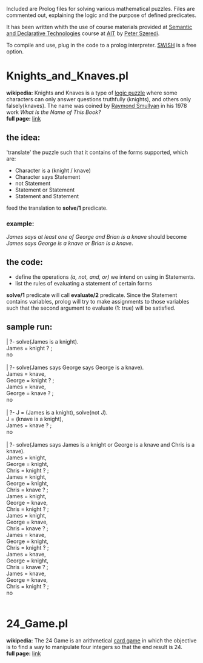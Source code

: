 Included are Prolog files for solving various mathematical puzzles. Files are commented out, explaining the logic and the purpose of defined predicates. <br/>

It has been written whith the use of course materials provided at [Semantic and Declarative Technologies](http://cs.bme.hu/~szeredi/ait/) course at [AIT](https://www.ait-budapest.com/) by [Peter Szeredi](http://cs.bme.hu/~szeredi/). <br/>


To compile and use, plug in the code to a prolog interpreter. [SWISH](http://swish.swi-prolog.org/) is a free option.

# Knights_and_Knaves.pl

**wikipedia:** Knights and Knaves is a type of [logic puzzle](https://en.wikipedia.org/wiki/Logic_puzzle) where some characters can only answer questions truthfully (knights), and others only falsely(knaves). The name was coined by [Raymond Smullyan](https://en.wikipedia.org/wiki/Raymond_Smullyan) in his 1978 work *What Is the Name of This Book?* <br/>
**full page:** [link](https://en.wikipedia.org/wiki/Knights_and_Knaves)

## the idea:

'translate' the puzzle such that it contains of the forms supported, which are:

* Character is a (knight / knave)
* Character says Statement
* not Statement
* Statement or Statement
* Statement and Statement

feed the translation to **solve/1** predicate.

### example:

*James says at least one of George and Brian is a knave* should become *James says George is a knave or Brian is a knave*.

## the code:

* define the operations *(a, not, and, or)* we intend on using in Statements.
* list the rules of evaluating a statement of certain forms

**solve/1** predicate will call **evaluate/2** predicate. Since the Statement contains variables, prolog will try to make assignments to those variables such that the second argument to evaluate (1: true) will be satisfied.

## sample run:

| ?- solve(James is a knight).<br/>
James = knight ? ;<br/>
no<br/>
<br/>
| ?- solve(James says George says George is a knave).<br/>
James = knave,<br/>
George = knight ? ;<br/>
James = knave,<br/>
George = knave ? ;<br/>
no<br/>
<br/>
| ?- J = (James is a knight), solve(not J).<br/>
J = (knave is a knight),<br/>
James = knave ? ;<br/>
no<br/>
<br/>
| ?- solve(James says James is a knight or George is a knave and Chris is a knave).<br/>
James = knight,<br/>
George = knight,<br/>
Chris = knight ? ;<br/>
James = knight,<br/>
George = knight,<br/>
Chris = knave ? ;<br/>
James = knight,<br/>
George = knave,<br/>
Chris = knight ? ;<br/>
James = knight,<br/>
George = knave,<br/>
Chris = knave ? ;<br/>
James = knave,<br/>
George = knight,<br/>
Chris = knight ? ;<br/>
James = knave,<br/>
George = knight,<br/>
Chris = knave ? ;<br/>
James = knave,<br/>
George = knave,<br/>
Chris = knight ? ;<br/>
no<br/>
<br/>
# 24_Game.pl

**wikipedia:** The 24 Game is an arithmetical [card game](https://en.wikipedia.org/wiki/Card_game) in which the objective is to find a way to manipulate four integers so that the end result is 24. <br/>
**full page:** [link](https://en.wikipedia.org/wiki/24_Game)
